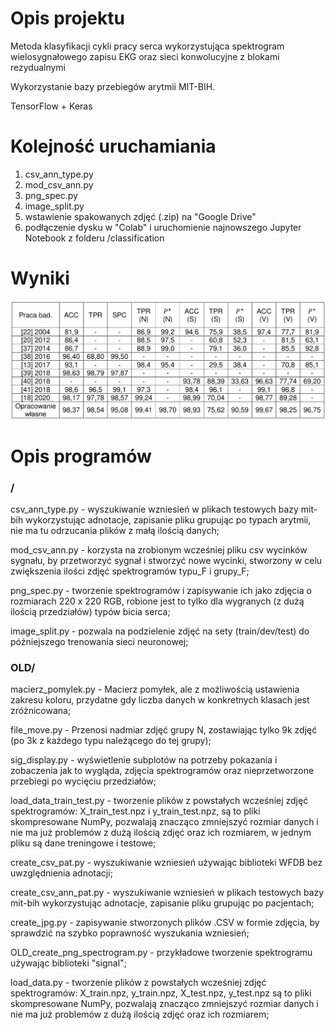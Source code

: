 # Opis projektu
Metoda klasyfikacji cykli pracy serca wykorzystująca spektrogram wielosygnałowego zapisu EKG oraz sieci konwolucyjne z blokami rezydualnymi

Wykorzystanie bazy przebiegów arytmii MIT-BIH.

TensorFlow + Keras

# Kolejność uruchamiania
1. csv_ann_type.py
2. mod_csv_ann.py
3. png_spec.py 
4. image_split.py
5. wstawienie spakowanych zdjęć (.zip) na "Google Drive"
6. podłączenie dysku w "Colab" i uruchomienie najnowszego Jupyter Notebook z folderu /classification

# Wyniki
![Alt text](images/wyniki.png?raw=true "wyniki.png")

# Opis programów

### /

csv_ann_type.py - wyszukiwanie wzniesień w plikach testowych bazy mit-bih wykorzystując adnotacje, 
zapisanie pliku grupując po typach arytmii, nie ma tu odrzucania plików z małą ilością danych;

mod_csv_ann.py - korzysta na zrobionym wcześniej pliku csv wycinków sygnału, by przetworzyć sygnał
i stworzyć nowe wycinki, stworzony w celu zwiększenia ilości zdjęć spektrogramów typu_F i grupy_F;

png_spec.py - tworzenie spektrogramów i zapisywanie ich jako zdjęcia o rozmiarach 220 x 220 RGB, 
robione jest to tylko dla wygranych (z dużą ilością przedziałów) typów bicia serca;

image_split.py - pozwala na podzielenie zdjęć na sety (train/dev/test) do późniejszego trenowania sieci 
neuronowej;

### OLD/

macierz_pomylek.py - Macierz pomyłek, ale z możliwością ustawienia zakresu koloru, przydatne gdy 
liczba danych w konkretnych klasach jest zróżnicowana;

file_move.py - Przenosi nadmiar zdjęć grupy N, zostawiając tylko 9k zdjęć (po 3k z każdego typu 
należącego do tej grupy);

sig_display.py - wyświetlenie subplotów na potrzeby pokazania i zobaczenia jak to wygląda, 
zdjęcia spektrogramów oraz nieprzetworzone przebiegi po wycięciu przedziałów;

load_data_train_test.py - tworzenie plików z powstałych wcześniej zdjęć spektrogramów: X_train_test.npz 
i y_train_test.npz, są to pliki skompresowane NumPy, pozwalają znacząco zmniejszyć rozmiar danych 
i nie ma już problemów z dużą ilością zdjęć oraz ich rozmiarem, w jednym pliku są dane treningowe i testowe;

create_csv_pat.py - wyszukiwanie wzniesień używając biblioteki WFDB bez uwzględnienia adnotacji;

create_csv_ann_pat.py - wyszukiwanie wzniesień w plikach testowych bazy mit-bih wykorzystując adnotacje, 
zapisanie pliku grupując po pacjentach;

create_jpg.py - zapisywanie stworzonych plików .CSV w formie zdjęcia, by sprawdzić na szybko poprawność wyszukania wzniesień;

OLD_create_png_spectrogram.py - przykładowe tworzenie spektrogramu używając biblioteki "signal";

load_data.py - tworzenie plików z powstałych wcześniej zdjęć spektrogramów: X_train.npz, y_train.npz, 
X_test.npz, y_test.npz są to pliki skompresowane NumPy, pozwalają znacząco zmniejszyć rozmiar danych 
i nie ma już problemów z dużą ilością zdjęć oraz ich rozmiarem;
